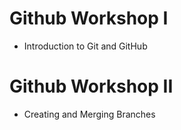 # Github Workshop I
- Introduction to Git and GitHub

# Github Workshop II
- Creating and Merging Branches